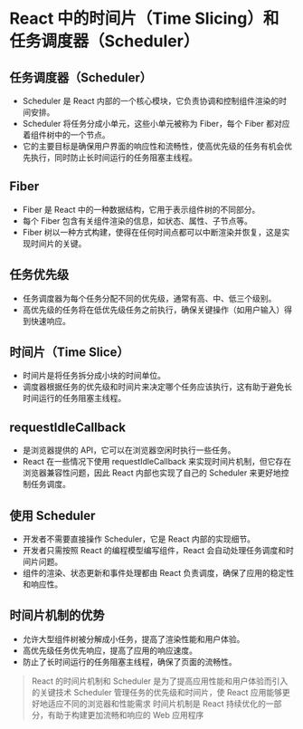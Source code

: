 # React 中的时间片（Time Slicing）和任务调度器（Scheduler）

## 任务调度器（Scheduler）

- Scheduler 是 React 内部的一个核心模块，它负责协调和控制组件渲染的时间安排。
- Scheduler 将任务分成小单元，这些小单元被称为 Fiber，每个 Fiber 都对应着组件树中的一个节点。
- 它的主要目标是确保用户界面的响应性和流畅性，使高优先级的任务有机会优先执行，同时防止长时间运行的任务阻塞主线程。

## Fiber

- Fiber 是 React 中的一种数据结构，它用于表示组件树的不同部分。
- 每个 Fiber 包含有关组件渲染的信息，如状态、属性、子节点等。
- Fiber 树以一种方式构建，使得在任何时间点都可以中断渲染并恢复，这是实现时间片的关键。

## 任务优先级

- 任务调度器为每个任务分配不同的优先级，通常有高、中、低三个级别。
- 高优先级的任务将在低优先级任务之前执行，确保关键操作（如用户输入）得到快速响应。

## 时间片（Time Slice）

- 时间片是将任务拆分成小块的时间单位。
- 调度器根据任务的优先级和时间片来决定哪个任务应该执行，这有助于避免长时间运行的任务阻塞主线程。

## requestIdleCallback

- 是浏览器提供的 API，它可以在浏览器空闲时执行一些任务。
- React 在一些情况下使用 requestIdleCallback 来实现时间片机制，但它存在浏览器兼容性问题，因此 React 内部也实现了自己的 Scheduler 来更好地控制任务调度。

## 使用 Scheduler

- 开发者不需要直接操作 Scheduler，它是 React 内部的实现细节。
- 开发者只需按照 React 的编程模型编写组件，React 会自动处理任务调度和时间片问题。
- 组件的渲染、状态更新和事件处理都由 React 负责调度，确保了应用的稳定性和响应性。

## 时间片机制的优势

- 允许大型组件树被分解成小任务，提高了渲染性能和用户体验。
- 高优先级任务优先响应，提高了应用的响应速度。
- 防止了长时间运行的任务阻塞主线程，确保了页面的流畅性。

> React 的时间片机制和 Scheduler 是为了提高应用性能和用户体验而引入的关键技术
> Scheduler 管理任务的优先级和时间片，使 React 应用能够更好地适应不同的浏览器和性能需求
> 时间片机制是 React 持续优化的一部分，有助于构建更加流畅和响应的 Web 应用程序
